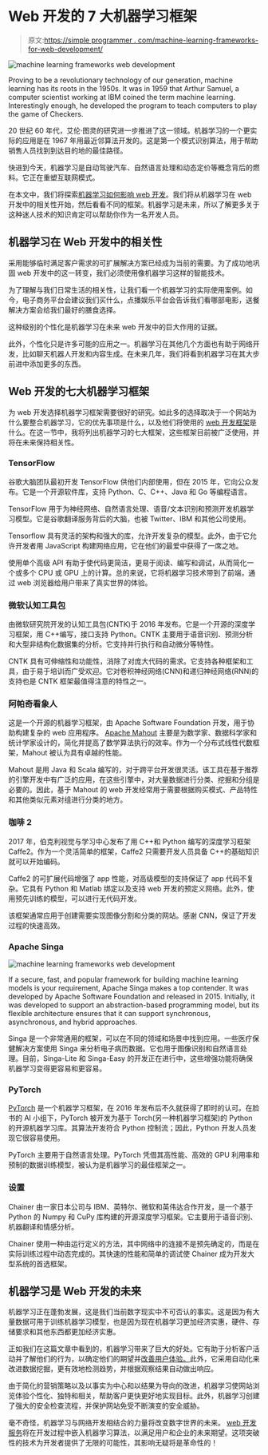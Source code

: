 # Web 开发的 7 大机器学习框架

> 原文:[https://simple programmer . com/machine-learning-frameworks-for-web-development/](https://simpleprogrammer.com/machine-learning-frameworks-for-web-development/)

![machine learning frameworks web development](img/455d886598f4ed432ab4ec5166ee6ecf.png)

Proving to be a revolutionary technology of our generation, machine learning has its roots in the 1950s. It was in 1959 that Arthur Samuel, a computer scientist working at IBM coined the term machine learning. Interestingly enough, he developed the program to teach computers to play the game of Checkers.

20 世纪 60 年代，艾伦·图灵的研究进一步推进了这一领域。机器学习的一个更实际的应用是在 1967 年用最近邻算法开发的。这是第一个模式识别算法，用于帮助销售人员找到到达目的地的最佳路径。

快进到今天，机器学习是自动驾驶汽车、自然语言处理和动态定价等概念背后的燃料。它正在重塑互联网模式。

在本文中，我们将探索[机器学习如何影响 web 开发](https://simpleprogrammer.com/ai-and-ml-revolutionizing-developers/)。我们将从机器学习在 web 开发中的相关性开始，然后看看不同的框架。机器学习是未来，所以了解更多关于这种迷人技术的知识肯定可以帮助你作为一名开发人员。

## 机器学习在 Web 开发中的相关性

采用能够临时满足客户需求的可扩展解决方案已经成为当前的需要。为了成功地巩固 web 开发中的这一转变，我们必须使用像机器学习这样的智能技术。

为了理解与我们日常生活的相关性，让我们看一个机器学习的实际使用案例。如今，电子商务平台会建议我们买什么，点播娱乐平台会告诉我们看哪部电影，送餐解决方案会给我们最好的膳食选择。

这种级别的个性化是机器学习在未来 web 开发中的巨大作用的证据。

此外，个性化只是许多可能的应用之一。机器学习在其他几个方面也有助于网络开发，比如聊天机器人开发和内容生成。在未来几年，我们将看到机器学习在其大步前进中添加更多的东西。

## Web 开发的七大机器学习框架

为 web 开发选择机器学习框架需要很好的研究。如此多的选择取决于一个网站为什么要整合机器学习，它的优先事项是什么，以及他们将使用的 [web 开发框架](https://www.globalmediainsight.com/blog/web-development-frameworks/)是什么。在这一节中，我将列出机器学习的七大框架，这些框架目前被广泛使用，并将在未来保持相关性。

### TensorFlow

谷歌大脑团队最初开发 TensorFlow 供他们内部使用，但在 2015 年，它向公众发布。它是一个开源软件库，支持 Python、C、C++、Java 和 Go 等编程语言。

TensorFlow 用于为神经网络、自然语言处理、语音/文本识别和预测开发机器学习模型。它是谷歌翻译服务背后的大脑，也被 Twitter、IBM 和其他公司使用。

Tensorflow 具有灵活的架构和强大的库，允许开发复杂的模型。此外，由于它允许开发者用 JavaScript 构建网络应用，它在他们的最爱中获得了一席之地。

使用单个高级 API 有助于使代码更简洁，更易于阅读、编写和调试，从而简化一个或多个 CPU 或 GPU 上的计算。总的来说，它将机器学习技术带到了前端，通过 web 浏览器给用户带来了真实世界的体验。

### 微软认知工具包

由微软研究院开发的认知工具包(CNTK)于 2016 年发布。它是一个开源的深度学习框架，用 C++编写，接口支持 Python。CNTK 主要用于语音识别、预测分析和大型非结构化数据集的分析。它支持并行执行和自动微分等特性。

CNTK 具有可伸缩性和功能性，消除了对庞大代码的需求。它支持各种框架和工具，由于易于培训而广受欢迎。它对卷积神经网络(CNN)和递归神经网络(RNN)的支持也是 CNTK 框架最值得注意的特性之一。

### 阿帕奇看象人

这是一个开源的机器学习框架，由 Apache Software Foundation 开发，用于协助构建复杂的 web 应用程序。 [Apache Mahout](https://www.amazon.com/Learning-Apache-Mahout-Chandramani-Tiwary/dp/1783555211/ref=sr_1_4?keywords=apache+mahout&qid=1638863585&sr=8-4) 主要是为数学家、数据科学家和统计学家设计的，简化并提高了数学算法执行的效率。作为一个分布式线性代数框架，Mahout 被认为具有卓越的性能。

Mahout 是用 Java 和 Scala 编写的，对于跨平台开发很灵活。该工具在基于推荐的引擎开发中有广泛的应用，在这些引擎中，对大量数据进行分类、挖掘和分组是必要的。因此，基于 Mahout 的 web 开发经常用于需要根据购买模式、产品特性和其他类似元素对组进行分类的地方。

### 咖啡 2

2017 年，伯克利视觉与学习中心发布了用 C++和 Python 编写的深度学习框架 Caffe2。作为一个灵活简单的框架，Caffe2 只需要开发人员具备 C++的基础知识就可以开始编码。

Caffe2 的可扩展代码增强了 app 性能，对高级模型的支持保证了 app 代码不复杂。它具有 Python 和 Matlab 绑定以及支持 web 开发的预定义网络。此外，使用预先训练的模型，可以进行无代码开发。

该框架通常应用于创建需要实现图像分割和分类的网站。感谢 CNN，保证了开发过程的快速高效。

### Apache Singa

![machine learning frameworks web development](img/2cdebd80a2382ca867cb3cb53b669343.png)

If a secure, fast, and popular framework for building machine learning models is your requirement, Apache Singa makes a top contender. It was developed by Apache Software Foundation and released in 2015\. Initially, it was developed to support an abstraction-based programming model, but its flexible architecture ensures that it can support synchronous, asynchronous, and hybrid approaches.

Singa 是一个非常通用的框架，可以在不同的领域和场景中找到应用。一些医疗保健解决方案使用 Singa 来分析电子病历数据。它也用于图像识别和自然语言处理。目前，Singa-Lite 和 Singa-Easy 的开发正在进行中，这些增强功能将确保机器学习变得更容易和更容易。

### PyTorch

[PyTorch](https://www.amazon.com/dp/B078TLWD3F/wwwerobillarc-20) 是一个机器学习框架，在 2016 年发布后不久就获得了即时的认可。在脸书的 AI 小组下，PyTorch 被开发为基于 Torch(另一种机器学习框架)的 Python 的开源机器学习库。其算法开发符合 Python 控制流；因此，Python 开发人员发现它很容易使用。

PyTorch 主要用于自然语言处理。PyTorch 凭借其高性能、高效的 GPU 利用率和预制的数据训练模型，被认为是机器学习的最佳框架之一。

### 设置

Chainer 由一家日本公司与 IBM、英特尔、微软和英伟达合作开发，是一个基于 Python 的 Numpy 和 CuPy 库构建的开源深度学习框架。它主要用于语音识别、机器翻译和情感分析。

Chainer 使用一种由运行定义的方法，其中网络中的连接不是预先确定的，而是在实际训练过程中动态完成的。其快速的性能和简单的调试使 Chainer 成为开发大型系统的首选框架。

## 机器学习是 Web 开发的未来

机器学习正在蓬勃发展，这是我们当前数字现实中不可否认的事实。这是因为有大量数据可用于训练机器学习模型，也是因为现在机器学习更加经济实惠，硬件、存储要求和其他东西都更加经济实惠。

正如我们在这篇文章中看到的，机器学习带来了巨大的好处。它有助于分析客户活动并了解他们的行为，以确定他们的期望并[改善用户体验。](https://simpleprogrammer.com/machine-learning-customer-experience/)此外，它采用自动化来改进数据挖掘，更有效地检测趋势，并根据观察结果自动做出响应。

由于简化的营销策略以及以事实为中心和以结果为导向的改进，机器学习使网站浏览体验个性化、独特和相关，帮助客户更快更好地实现目标。此外，机器学习创建了强大的安全检查流程，并保护网站免受不断演变的安全威胁。

毫不奇怪，机器学习与网络开发相结合的力量将改变数字世界的未来。 [web 开发服务](https://www.globalmediainsight.com/web-development-services)将在开发过程中嵌入机器学习算法，以满足用户和企业的未来期望。这项突破性的技术为开发者提供了无限的可能性，其影响无疑将是革命性的！